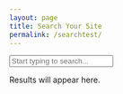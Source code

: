 ```yaml
---
layout: page
title: Search Your Site
permalink: /searchtest/
---
```


<input type="search" id="search-input" placeholder="Start typing to search..." class="input is-large is-rounded mb-4">

<div id="search-results" class="content">
    <p>Results will appear here.</p>
</div>

<!-- Using jsdelivr.net for FlexSearch, with the correct URI for the latest 0.x.x minified bundle -->
<script src="https://cdn.jsdelivr.net/npm/flexsearch@0/dist/flexsearch.bundle.min.js"></script>

<script>
    (function() {
        // Define all possible fields from your search.json for indexing and storing.
        // This list should be exhaustive based on your JSON structure.
        const allSearchFields = ["documenttitle", "title", "content", "url", "date", "category", "tags"];

        // Initialize FlexSearch index
        const index = new FlexSearch.Document({
            // Define the document fields to be indexed
            document: {
                id: "url", // Unique identifier for each document
                index: allSearchFields, // Index all specified fields
                store: allSearchFields // Store all specified fields for retrieval
            },
            // Configure search options for better results
            tokenize: "full", // Tokenize by words, allowing partial matches
            resolution: 9, // Higher resolution for better relevance
            depth: 2, // Deeper search for nested objects if any (though our JSON is flat)
            optimize: true, // Optimize index for faster searches
            cache: true, // Cache search results
            // Note: 'suggest: true' here primarily influences internal indexing for suggestions.
            // The actual suggestion retrieval is done via the search method's options.
            suggest: true,
        });

        // Fetch the search.json data and populate the index
        fetch('/search.json')
            .then(response => {
                if (!response.ok) {
                    throw new Error(`HTTP error! status: ${response.status}`);
                }
                return response.json();
            })
            .then(data => {
                data.forEach((item, i) => {
                    // Add each item from the JSON to the FlexSearch index
                    // Ensure 'url' is present and unique for each item.
                    // If 'url' is not always present, you might need a fallback ID.
                    if (item.url) {
                        index.add(item);
                    } else {
                        console.warn('Item missing URL, skipping for FlexSearch index:', item);
                    }
                });
                console.log('FlexSearch index populated successfully.');
            })
            .catch(error => {
                console.error('Error fetching or parsing search.json:', error);
                document.getElementById('search-results').innerHTML = '<p class="has-text-danger">Error loading search data. Please try again later.</p>';
            });

        const searchInput = document.getElementById('search-input');
        const searchResultsContainer = document.getElementById('search-results');
        let searchTimeout;

        // Function to perform search and display results
        function performSearch() {
            const query = searchInput.value.trim();

            if (query.length === 0) {
                searchResultsContainer.innerHTML = '<p>Results will appear here.</p>';
                return;
            }

            // Perform the search with advanced options
            // Pass 'suggest: true' to the search method to get suggestions alongside results.
            const rawResults = index.search(query, {
                limit: 20, // Limit the number of results
                enrich: true, // Return the full document (stored fields)
                suggest: true // Request suggestions with the search results
            });

            // FlexSearch can return results grouped by field if searching across multiple fields.
            // This flattens the results to a single array of enriched documents.
            let flatResults = [];
            let suggestions = []; // Array to hold extracted suggestions

            rawResults.forEach(fieldResult => {
                // Check if it's a field-grouped result (e.g., {field: "title", result: [...]})
                if (fieldResult && fieldResult.field && Array.isArray(fieldResult.result)) {
                    flatResults = flatResults.concat(fieldResult.result);
                    // Extract suggestions if available at the field level
                    if (fieldResult.suggestion) {
                        suggestions.push(fieldResult.suggestion);
                    }
                } else if (fieldResult && fieldResult.doc) {
                    // It's already an enriched document directly
                    flatResults.push(fieldResult);
                    // Extract suggestions if available at the document level
                    if (fieldResult.suggestion) {
                        suggestions.push(fieldResult.suggestion);
                    }
                } else if (typeof fieldResult === 'string') {
                    // Sometimes 'suggest: true' can return raw suggestion strings directly in the top-level array
                    suggestions.push(fieldResult);
                }
            });

            displayResults(flatResults, query);
            displaySuggestions(suggestions); // Pass the extracted suggestions
        }

        // Function to display search results
        function displayResults(results, query) {
            if (results.length === 0) {
                searchResultsContainer.innerHTML = '<p>No results found.</p>';
                return;
            }

            let html = '<ul class="search-results-list">';
            results.forEach(result => {
                // IMPORTANT: Ensure result.doc is not undefined before proceeding
                const item = result.doc;
                if (!item) {
                    console.warn('Skipping search result with undefined document:', result);
                    return; // Skip this iteration if item (result.doc) is undefined
                }

                // Dynamically get content from all indexed fields for display
                let displayContent = '';
                allSearchFields.forEach(field => {
                    if (item[field] && typeof item[field] === 'string' && item[field].length > 0) {
                        let fieldContent = item[field];
                        // Highlight matches in the current field
                        if (result.highlight && result.highlight[field]) {
                            fieldContent = highlightText(fieldContent, result.highlight[field]);
                        }
                        // Truncate content for display, add ellipsis if truncated
                        const truncatedContent = fieldContent.length > 150 ? fieldContent.substring(0, 150) + '...' : fieldContent;
                        displayContent += `<p class="is-size-7 has-text-grey-light mt-1"><strong>${field.charAt(0).toUpperCase() + field.slice(1)}:</strong> ${truncatedContent}</p>`;
                    }
                });


                let title = item.title || item.documenttitle || 'No Title';
                const url = item.url || '#';

                // Highlight matches in title
                if (result.highlight && result.highlight.title) {
                    title = highlightText(title, result.highlight.title);
                }


                html += `
                    <li class="box mb-4">
                        <a href="${url}" class="has-text-info is-size-5 has-text-weight-bold">${title}</a>
                        <p class="is-size-7 has-text-grey-light">${url}</p>
                        ${displayContent}
                    </li>
                `;
            });
            html += '</ul>';
            searchResultsContainer.innerHTML = html;
        }

        // Helper function to highlight text
        function highlightText(text, highlightRanges) {
            // Sort ranges by start position to handle overlaps correctly
            highlightRanges.sort((a, b) => a[0] - b[0]);

            let highlightedText = '';
            let lastIndex = 0;

            highlightRanges.forEach(range => {
                const [start, end] = range;
                highlightedText += text.substring(lastIndex, start);
                highlightedText += `<mark>${text.substring(start, end)}</mark>`;
                lastIndex = end;
            });
            highlightedText += text.substring(lastIndex);
            return highlightedText;
        }

        // Function to display suggestions (for autocomplete)
        // Now accepts an array of suggestions directly
        function displaySuggestions(suggestions) {
            // Remove duplicates from suggestions, as they might appear multiple times
            const uniqueSuggestions = [...new Set(suggestions)];

            // For simplicity, we'll just log unique suggestions to the console.
            // In a real UI, you might display these in a dropdown below the search input.
            if (uniqueSuggestions.length > 0) {
                console.log('Suggestions:', uniqueSuggestions);
            } else {
                console.log('No suggestions.');
            }
        }


        // Event listener for input changes with debounce
        searchInput.addEventListener('input', () => {
            clearTimeout(searchTimeout);
            searchTimeout = setTimeout(performSearch, 300); // Debounce to 300ms
        });

        // Initial search (optional, e.g., if there's a pre-filled query)
        // performSearch();
    })();
</script>

<style>
    /* Basic styling for the search results using Bulma classes */
    .search-results-list {
        list-style: none;
        padding: 0;
    }

    .search-results-list li {
        margin-bottom: 1rem;
        padding: 1rem;
        border-radius: 8px;
        box-shadow: 0 2px 4px rgba(0, 0, 0, 0.1);
        background-color: #fff;
    }

    .search-results-list li a {
        text-decoration: none;
        color: #3273dc; /* Bulma's info color */
    }

    .search-results-list li a:hover {
        text-decoration: underline;
    }

    mark {
        background-color: #ffe08a; /* A light yellow for highlighting */
        padding: 0 2px;
        border-radius: 3px;
    }

    /* Responsive adjustments */
    @media (max-width: 768px) {
        .input.is-large {
            font-size: 1rem;
        }
    }
</style>
